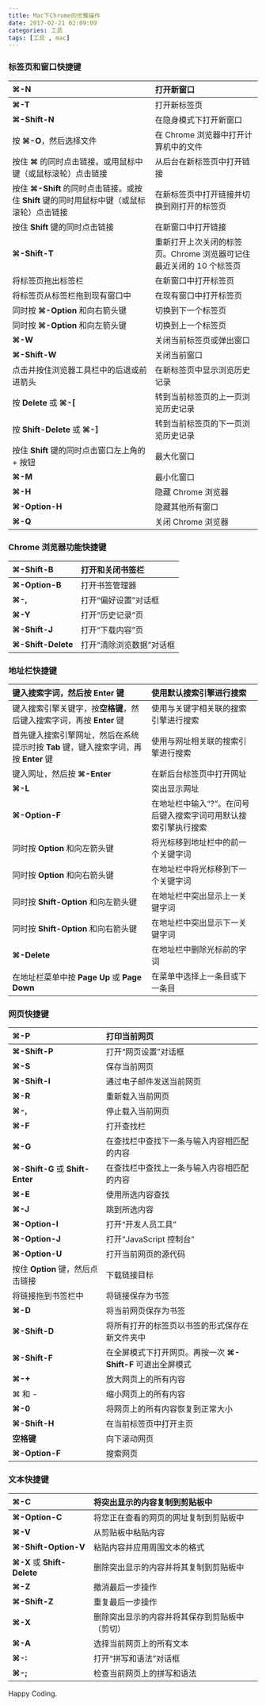 ```yaml
---
title: Mac下Chrome的优雅操作
date: 2017-02-21 02:09:09
categories: 工具
tags: [工具 , mac]
---
```





### 标签页和窗口快捷键

| **⌘-N**                                  | 打开新窗口                                   |
| :--------------------------------------- | :-------------------------------------- |
| **⌘-T**                                  | 打开新标签页                                  |
| **⌘-Shift-N**                            | 在隐身模式下打开新窗口                             |
| 按 **⌘-O**，然后选择文件                         | 在 Chrome 浏览器中打开计算机中的文件                  |
| 按住 **⌘** 的同时点击链接。或用鼠标中键（或鼠标滚轮）点击链接       | 从后台在新标签页中打开链接                           |
| 按住 **⌘-Shift** 的同时点击链接。或按住 **Shift** 键的同时用鼠标中键（或鼠标滚轮）点击链接 | 在新标签页中打开链接并切换到刚打开的标签页                   |
| 按住 **Shift** 键的同时点击链接                    | 在新窗口中打开链接                               |
| **⌘-Shift-T**                            | 重新打开上次关闭的标签页。Chrome 浏览器可记住最近关闭的 10 个标签页 |
| 将标签页拖出标签栏                                | 在新窗口中打开标签页                              |
| 将标签页从标签栏拖到现有窗口中                          | 在现有窗口中打开标签页                             |
| 同时按 **⌘-Option** 和向右箭头键                  | 切换到下一个标签页                               |
| 同时按 **⌘-Option** 和向左箭头键                  | 切换到上一个标签页                               |
| **⌘-W**                                  | 关闭当前标签页或弹出窗口                            |
| **⌘-Shift-W**                            | 关闭当前窗口                                  |
| 点击并按住浏览器工具栏中的后退或前进箭头                     | 在新标签页中显示浏览历史记录                          |
| 按 **Delete** 或 **⌘-[**                   | 转到当前标签页的上一页浏览历史记录                       |
| 按 **Shift-Delete** 或 **⌘-]**             | 转到当前标签页的下一页浏览历史记录                       |
| 按住 **Shift** 键的同时点击窗口左上角的 + 按钮           | 最大化窗口                                   |
| **⌘-M**                                  | 最小化窗口                                   |
| **⌘-H**                                  | 隐藏 Chrome 浏览器                           |
| **⌘-Option-H**                           | 隐藏其他所有窗口                                |
| **⌘-Q**                                  | 关闭 Chrome 浏览器                           |

<!-- more -->

### Chrome 浏览器功能快捷键

| **⌘-Shift-B**      | 打开和关闭书签栏      |
| :----------------- | :------------ |
| **⌘-Option-B**     | 打开书签管理器       |
| **⌘-,**            | 打开“偏好设置”对话框   |
| **⌘-Y**            | 打开“历史记录”页     |
| **⌘-Shift-J**      | 打开“下载内容”页     |
| **⌘-Shift-Delete** | 打开“清除浏览数据”对话框 |



### 地址栏快捷键

| 键入搜索字词，然后按 **Enter** 键                   | 使用默认搜索引擎进行搜索                      |
| :--------------------------------------- | :-------------------------------- |
| 键入搜索引擎关键字，按**空格键**，然后键入搜索字词，再按 **Enter** 键 | 使用与关键字相关联的搜索引擎进行搜索                |
| 首先键入搜索引擎网址，然后在系统提示时按 **Tab** 键，键入搜索字词，再按 **Enter** 键 | 使用与网址相关联的搜索引擎进行搜索                 |
| 键入网址，然后按 **⌘-Enter**                     | 在新后台标签页中打开网址                      |
| **⌘-L**                                  | 突出显示网址                            |
| **⌘-Option-F**                           | 在地址栏中输入“?”。在问号后键入搜索字词可用默认搜索引擎执行搜索 |
| 同时按 **Option** 和向左箭头键                    | 将光标移到地址栏中的前一个关键字词                 |
| 同时按 **Option** 和向右箭头键                    | 在地址栏中将光标移到下一个关键字词                 |
| 同时按 **Shift-Option** 和向左箭头键              | 在地址栏中突出显示上一关键字词                   |
| 同时按 **Shift-Option** 和向右箭头键              | 在地址栏中突出显示下一关键字词                   |
| **⌘-Delete**                             | 在地址栏中删除光标前的字词                     |
| 在地址栏菜单中按 **Page Up** 或 **Page Down**     | 在菜单中选择上一条目或下一条目                   |



### 网页快捷键

| **⌘-P**                         | 打印当前网页                                |
| :------------------------------ | :------------------------------------ |
| **⌘-Shift-P**                   | 打开“网页设置”对话框                           |
| **⌘-S**                         | 保存当前网页                                |
| **⌘-Shift-I**                   | 通过电子邮件发送当前网页                          |
| **⌘-R**                         | 重新载入当前网页                              |
| **⌘-,**                         | 停止载入当前网页                              |
| **⌘-F**                         | 打开查找栏                                 |
| **⌘-G**                         | 在查找栏中查找下一条与输入内容相匹配的内容                 |
| **⌘-Shift-G** 或 **Shift-Enter** | 在查找栏中查找上一条与输入内容相匹配的内容                 |
| **⌘-E**                         | 使用所选内容查找                              |
| **⌘-J**                         | 跳到所选内容                                |
| **⌘-Option-I**                  | 打开“开发人员工具”                            |
| **⌘-Option-J**                  | 打开“JavaScript 控制台”                    |
| **⌘-Option-U**                  | 打开当前网页的源代码                            |
| 按住 **Option** 键，然后点击链接          | 下载链接目标                                |
| 将链接拖到书签栏中                       | 将链接保存为书签                              |
| **⌘-D**                         | 将当前网页保存为书签                            |
| **⌘-Shift-D**                   | 将所有打开的标签页以书签的形式保存在新文件夹中               |
| **⌘-Shift-F**                   | 在全屏模式下打开网页。再按一次 **⌘-Shift-F** 可退出全屏模式 |
| **⌘-+**                         | 放大网页上的所有内容                            |
| ⌘ 和 -                           | 缩小网页上的所有内容                            |
| **⌘-0**                         | 将网页上的所有内容恢复到正常大小                      |
| **⌘-Shift-H**                   | 在当前标签页中打开主页                           |
| **空格键**                         | 向下滚动网页                                |
| **⌘-Option-F**                  | 搜索网页                                  |



### 文本快捷键

| **⌘-C**                    | 将突出显示的内容复制到剪贴板中         |
| :------------------------- | :---------------------- |
| **⌘-Option-C**             | 将您正在查看的网页的网址复制到剪贴板中     |
| **⌘-V**                    | 从剪贴板中粘贴内容               |
| **⌘-Shift-Option-V**       | 粘贴内容并应用周围文本的格式          |
| **⌘-X** 或 **Shift-Delete** | 删除突出显示的内容并将其复制到剪贴板中     |
| **⌘-Z**                    | 撤消最后一步操作                |
| **⌘-Shift-Z**              | 重复最后一步操作                |
| **⌘-X**                    | 删除突出显示的内容并将其保存到剪贴板中（剪切） |
| **⌘-A**                    | 选择当前网页上的所有文本            |
| **⌘-:**                    | 打开“拼写和语法”对话框            |
| **⌘-;**                    | 检查当前网页上的拼写和语法           |




Happy Coding.













